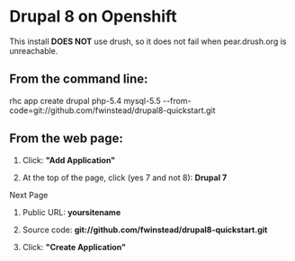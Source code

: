 Drupal 8 on Openshift
=====================

This install **DOES NOT** use drush, so it does not fail when pear.drush.org is unreachable.


From the command line:
--------------

  rhc app create drupal php-5.4 mysql-5.5 --from-code=git://github.com/fwinstead/drupal8-quickstart.git

From the web page:
--------------

1. Click: **"Add Application"**

2. At the top of the page, click (yes 7 and not 8): **Drupal 7**

  Next Page

1. Public URL: **yoursitename**

2. Source code: **git://github.com/fwinstead/drupal8-quickstart.git**

3. Click: **"Create Application"**

